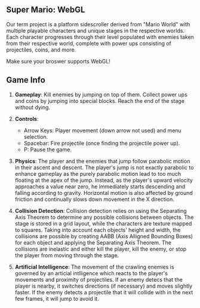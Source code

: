 ## Super Mario: WebGL

Our term project is a platform sidescroller derived from "Mario World" with multiple playable
characters and unique stages in the respective worlds.  Each character progresses through their
level populated with enemies taken from their respective world, complete with power ups consisting
of projectiles, coins, and more.

Make sure your broswer supports WebGL!


## Game Info

1. **Gameplay**:  Kill enemies by jumping on top of them. Collect power ups and coins by jumping into
special blocks. Reach the end of the stage without dying.

2. **Controls**: 
	* Arrow Keys: Player movement (down arrow not used) and menu selection. 
	* Spacebar: Fire projectile (once finding the projectile power up). 
	* P: Pause the game.

3. **Physics**: The player and the enemies that jump follow parabolic motion in their ascent  and descent.
The player's jump is not exactly parabolic to enhance gameplay as the  purely parabolic motion lead
to too much floating at the apex of the jump.  Instead, as the player's upward velocity approaches a
value near zero, he immediately starts descending and falling according to gravity. Horizontal
motion is also affected by  ground friction and continually slows down movement in the X direction.

4. **Collision Detection**: Collision detection relies on using the Separating Axis Theorem to determine
any possible collisions between objects. The stage is stored in a grid layout, while the characters
are texture mapped to squares. Taking into account each objects' height and width, the collisions
are possible by creating  AABB (Axis Alligned Bounding Boxes) for each object and applying the
Separating Axis Theorem. The collisions are inelastic and either kill the player, kill the enemy,
or stop the player from moving through the stage.

5. **Artificial Intelligence**: The movement of the crawling enemies is governed by an articial intlligence
which reacts to the player's movements and proximity of projectiles. If an enemy detecs that the
player is nearby, it switches directions (if necessary) and moves slightly faster. If the enemy
detects a projectile that it will collide with in the next few frames, it will jump to avoid it.
